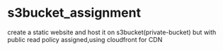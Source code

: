 # s3bucket_assignment
create a static website and host it on s3bucket(private-bucket) but with public read policy assigned,using cloudfront for CDN
